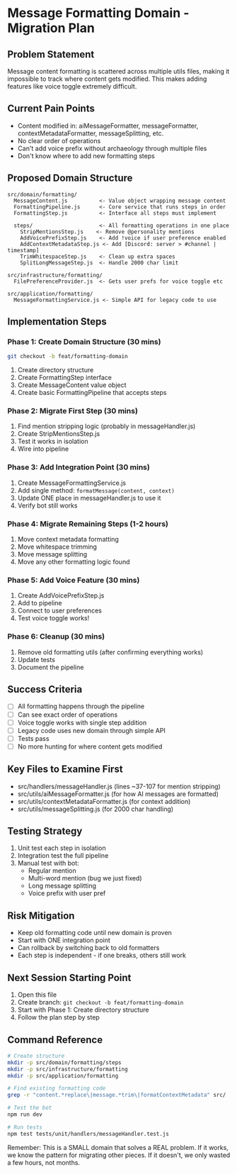 # Message Formatting Domain - Migration Plan

## Problem Statement
Message content formatting is scattered across multiple utils files, making it impossible to track where content gets modified. This makes adding features like voice toggle extremely difficult.

## Current Pain Points
- Content modified in: aiMessageFormatter, messageFormatter, contextMetadataFormatter, messageSplitting, etc.
- No clear order of operations
- Can't add voice prefix without archaeology through multiple files
- Don't know where to add new formatting steps

## Proposed Domain Structure

```
src/domain/formatting/
  MessageContent.js          <- Value object wrapping message content
  FormattingPipeline.js      <- Core service that runs steps in order
  FormattingStep.js          <- Interface all steps must implement
  
  steps/                     <- All formatting operations in one place
    StripMentionsStep.js    <- Remove @personality mentions
    AddVoicePrefixStep.js    <- Add !voice if user preference enabled
    AddContextMetadataStep.js <- Add [Discord: server > #channel | timestamp]
    TrimWhitespaceStep.js    <- Clean up extra spaces
    SplitLongMessageStep.js  <- Handle 2000 char limit
    
src/infrastructure/formatting/
  FilePreferenceProvider.js  <- Gets user prefs for voice toggle etc
  
src/application/formatting/
  MessageFormattingService.js <- Simple API for legacy code to use
```

## Implementation Steps

### Phase 1: Create Domain Structure (30 mins)
```bash
git checkout -b feat/formatting-domain
```

1. Create directory structure
2. Create FormattingStep interface
3. Create MessageContent value object
4. Create basic FormattingPipeline that accepts steps

### Phase 2: Migrate First Step (30 mins)
1. Find mention stripping logic (probably in messageHandler.js)
2. Create StripMentionsStep.js
3. Test it works in isolation
4. Wire into pipeline

### Phase 3: Add Integration Point (30 mins)
1. Create MessageFormattingService.js
2. Add single method: `formatMessage(content, context)`
3. Update ONE place in messageHandler.js to use it
4. Verify bot still works

### Phase 4: Migrate Remaining Steps (1-2 hours)
1. Move context metadata formatting
2. Move whitespace trimming
3. Move message splitting
4. Move any other formatting logic found

### Phase 5: Add Voice Feature (30 mins)
1. Create AddVoicePrefixStep.js
2. Add to pipeline
3. Connect to user preferences
4. Test voice toggle works!

### Phase 6: Cleanup (30 mins)
1. Remove old formatting utils (after confirming everything works)
2. Update tests
3. Document the pipeline

## Success Criteria
- [ ] All formatting happens through the pipeline
- [ ] Can see exact order of operations
- [ ] Voice toggle works with single step addition
- [ ] Legacy code uses new domain through simple API
- [ ] Tests pass
- [ ] No more hunting for where content gets modified

## Key Files to Examine First
- src/handlers/messageHandler.js (lines ~37-107 for mention stripping)
- src/utils/aiMessageFormatter.js (for how AI messages are formatted)
- src/utils/contextMetadataFormatter.js (for context addition)
- src/utils/messageSplitting.js (for 2000 char handling)

## Testing Strategy
1. Unit test each step in isolation
2. Integration test the full pipeline
3. Manual test with bot:
   - Regular mention
   - Multi-word mention (bug we just fixed)
   - Long message splitting
   - Voice prefix with user pref

## Risk Mitigation
- Keep old formatting code until new domain is proven
- Start with ONE integration point
- Can rollback by switching back to old formatters
- Each step is independent - if one breaks, others still work

## Next Session Starting Point
1. Open this file
2. Create branch: `git checkout -b feat/formatting-domain`
3. Start with Phase 1: Create directory structure
4. Follow the plan step by step

## Command Reference
```bash
# Create structure
mkdir -p src/domain/formatting/steps
mkdir -p src/infrastructure/formatting  
mkdir -p src/application/formatting

# Find existing formatting code
grep -r "content.*replace\|message.*trim\|formatContextMetadata" src/

# Test the bot
npm run dev

# Run tests
npm test tests/unit/handlers/messageHandler.test.js
```

Remember: This is a SMALL domain that solves a REAL problem. If it works, we know the pattern for migrating other pieces. If it doesn't, we only wasted a few hours, not months.